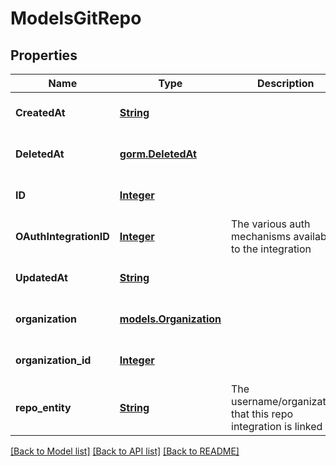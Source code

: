 # ModelsGitRepo
## Properties

Name | Type | Description | Notes
------------ | ------------- | ------------- | -------------
**CreatedAt** | [**String**](string.md) |  | [optional] [default to null]
**DeletedAt** | [**gorm.DeletedAt**](gorm.DeletedAt.md) |  | [optional] [default to null]
**ID** | [**Integer**](integer.md) |  | [optional] [default to null]
**OAuthIntegrationID** | [**Integer**](integer.md) | The various auth mechanisms available to the integration | [optional] [default to null]
**UpdatedAt** | [**String**](string.md) |  | [optional] [default to null]
**organization** | [**models.Organization**](models.Organization.md) |  | [optional] [default to null]
**organization\_id** | [**Integer**](integer.md) |  | [optional] [default to null]
**repo\_entity** | [**String**](string.md) | The username/organization that this repo integration is linked to | [optional] [default to null]

[[Back to Model list]](../README.md#documentation-for-models) [[Back to API list]](../README.md#documentation-for-api-endpoints) [[Back to README]](../README.md)

